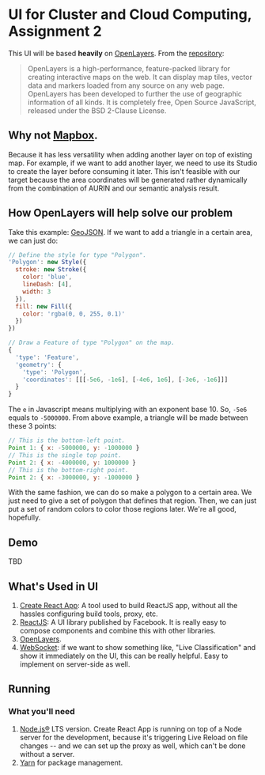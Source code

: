 # UI for Cluster and Cloud Computing, Assignment 2

This UI will be based **heavily** on [OpenLayers](https://openlayers.org). From the [repository](https://github.com/openlayers/openlayers):

> OpenLayers is a high-performance, feature-packed library for creating interactive maps on the web. It can display map tiles, vector data and markers loaded from any source on any web page. OpenLayers has been developed to further the use of geographic information of all kinds. It is completely free, Open Source JavaScript, released under the BSD 2-Clause License.

## Why not [Mapbox](https://www.mapbox.com/).

Because it has less versatility when adding another layer on top of existing map. For example, if we want to add another layer, we need to use its Studio to create the layer before consuming it later. This isn't feasible with our target because the area coordinates will be generated rather dynamically from the combination of AURIN and our semantic analysis result.

## How OpenLayers will help solve our problem

Take this example: [GeoJSON](https://openlayers.org/en/latest/examples/geojson.html). If we want to add a triangle in a certain area, we can just do:

```Javascript
// Define the style for type "Polygon".
'Polygon': new Style({
  stroke: new Stroke({
    color: 'blue',
    lineDash: [4],
    width: 3
  }),
  fill: new Fill({
    color: 'rgba(0, 0, 255, 0.1)'
  })
})

// Draw a Feature of type "Polygon" on the map.
{
  'type': 'Feature',
  'geometry': {
    'type': 'Polygon',
    'coordinates': [[[-5e6, -1e6], [-4e6, 1e6], [-3e6, -1e6]]]
  }
}
```

The `e` in Javascript means multiplying with an exponent base 10. So, `-5e6` equals to `-5000000`. From above example, a triangle will be made between these 3 points:

```Javascript
// This is the bottom-left point.
Point 1: { x: -5000000, y: -1000000 }
// This is the single top point.
Point 2: { x: -4000000, y: 1000000 }
// This is the bottom-right point.
Point 2: { x: -3000000, y: -1000000 }
```

With the same fashion, we can do so make a polygon to a certain area. We just need to give a set of polygon that defines that region. Then, we can just put a set of random colors to color those regions later. We're all good, hopefully.

## Demo

TBD

## What's Used in UI

1. [Create React App](https://github.com/facebook/create-react-app): A tool used to build ReactJS app, without all the hassles configuring build tools, proxy, etc.
2. [ReactJS](https://github.com/facebook/react): A UI library published by Facebook. It is really easy to compose components and combine this with other libraries.
3. [OpenLayers](https://openlayers.org).
4. [WebSocket](https://developer.mozilla.org/en-US/docs/Web/API/WebSocket): if we want to show something like, "Live Classification" and show it immediately on the UI, this can be really helpful. Easy to implement on server-side as well.

## Running

### What you'll need

1. [Node.js®](https://nodejs.org/en/) LTS version. Create React App is running on top of a Node server for the development, because it's triggering Live Reload on file changes -- and we can set up the proxy as well, which can't be done without a server.
2. [Yarn](https://yarnpkg.com/en/) for package management.
